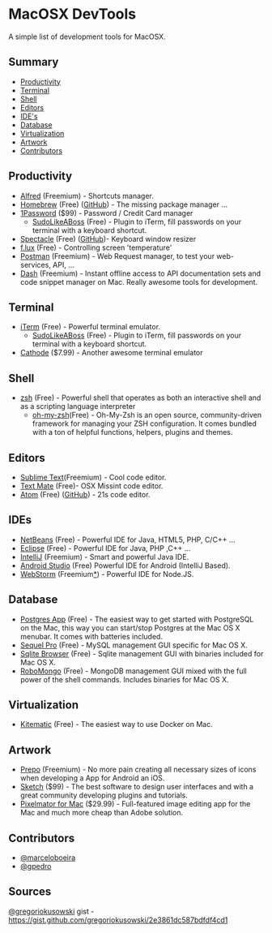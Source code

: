 MacOSX DevTools
========================

A simple list of development tools for MacOSX.

## Summary
* [Productivity](#productivity)
* [Terminal](#terminal)
* [Shell](#shell)
* [Editors](#editors)
* [IDE's](#ides)
* [Database](#database)
* [Virtualization](#virtualization)
* [Artwork](#artwork)
* [Contributors](#contributors)

## Productivity
* [Alfred](http://www.alfredapp.com/) (Freemium) - Shortcuts manager.
* [Homebrew](http://brew.sh) (Free) ([GitHub](https://github.com/Homebrew/homebrew)) - The missing package manager ...
* [1Password](https://agilebits.com/onepassword) ($99) - Password / Credit Card manager
	* [SudoLikeABoss](https://github.com/ravenac95/sudolikeaboss) (Free) - Plugin to iTerm, fill passwords on your terminal with a keyboard shortcut.
* [Spectacle](http://spectacleapp.com/) (Free) ([GitHub](https://github.com/eczarny/spectacle))- Keyboard window resizer 
* [f.lux](https://justgetflux.com/) (Free) - Controlling screen 'temperature'
* [Postman](http://www.getpostman.com) (Freemium) - Web Request manager, to test your web-services, API, ... 
* [Dash](http://kapeli.com/dash) (Freemium) - Instant offline access to API documentation sets and code snippet manager on Mac. Really awesome tools for development.

## Terminal
* [iTerm](https://iterm2.com/) (Free) - Powerful terminal emulator.
	* [SudoLikeABoss](https://github.com/ravenac95/sudolikeaboss) (Free) - Plugin to iTerm, fill passwords on your terminal with a keyboard shortcut.
* [Cathode](http://www.secretgeometry.com/apps/cathode) ($7.99) - Another awesome terminal emulator

## Shell
* [zsh](http://zsh.sourceforge.net/) (Free) - Powerful shell that operates as both an interactive shell and as a scripting language interpreter
	* [oh-my-zsh](http://ohmyz.sh)(Free) - Oh-My-Zsh is an open source, community-driven framework for managing your ZSH configuration. It comes bundled with a ton of helpful functions, helpers, plugins and themes.

## Editors
* [Sublime Text](http://www.sublimetext.com/3)(Freemium) - Cool code editor.
* [Text Mate](http://macromates.com/) (Free)- OSX Missint code editor.
* [Atom](https://atom.io/) (Free) ([GitHub](https://github.com/atom/atom)) - 21s code editor.

## IDEs
* [NetBeans](https://netbeans.org/) (Free) - Powerful IDE for Java, HTML5, PHP, C/C++ ...
* [Eclipse](https://eclipse.org/) (Free) - Powerful IDE for Java, PHP ,C++ ...
* [IntelliJ](https://www.jetbrains.com/idea/) (Freemium) - Smart and powerful Java IDE.
* [Android Studio](https://developer.android.com/sdk/installing/studio.html) (Free) Powerful IDE for Android (IntelliJ Based).
* [WebStorm](https://www.jetbrains.com/webstorm/) (Freemium[*](https://github.com/marceloboeira/awesome-macosx-dev-tools/issues/5)) - Powerful IDE for Node.JS.

## Database
* [Postgres App](http://postgresapp.com) (Free) - The easiest way to get started with PostgreSQL on the Mac, this way you can start/stop Postgres at the Mac OS X menubar. It comes with batteries included.
* [Sequel Pro](http://www.sequelpro.com) (Free) - MySQL management GUI specific for Mac OS X.
* [Sqlite Browser](http://sqlitebrowser.org/) (Free) - Sqlite management GUI with binaries included for Mac OS X.
* [RoboMongo](http://robomongo.org/) (Free) - MongoDB management GUI mixed with the full power of the shell commands. Includes binaries for Mac OS X. 

## Virtualization
* [Kitematic](https://kitematic.com/) (Free) - The easiest way to use Docker on Mac.

## Artwork
* [Prepo](https://itunes.apple.com/br/app/prepo/id476533227?mt=12) (Freemium) - No more pain creating all necessary sizes of icons when developing a App for Android an iOS. 
* [Sketch](http://bohemiancoding.com/sketch/) ($99) - The best software to design user interfaces and with a great community developing plugins and tutorials.
* [Pixelmator for Mac](http://www.pixelmator.com/mac) ($29.99) - Full-featured image editing app for the Mac and much more cheap than Adobe solution.

## Contributors
* [@marceloboeira](http://github.com/marceloboeira/)
* [@gpedro](http://github.com/gpedro)

## Sources
[@gregoriokusowski](http://github.com/gregoriokusowski) gist - https://gist.github.com/gregoriokusowski/2e3861dc587bdfdf4cd1
